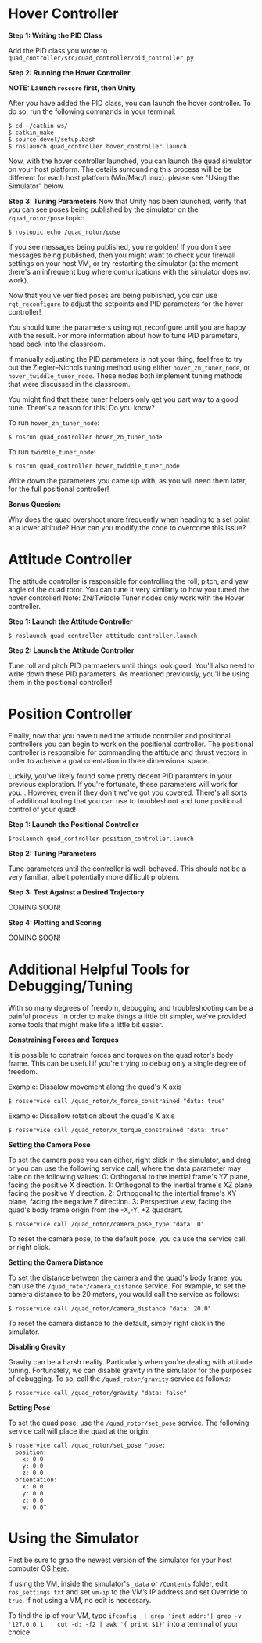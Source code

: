 
# Hover Controller #
**Step 1: Writing the PID Class**

Add the PID class you wrote to `quad_controller/src/quad_controller/pid_controller.py`

**Step 2: Running the Hover Controller**

**NOTE: Launch `roscore` first, then Unity**

After you have added the PID class, you can launch the hover controller.
To do so, run the following commands in your terminal:
```
$ cd ~/catkin_ws/
$ catkin_make
$ source devel/setup.bash
$ roslaunch quad_controller hover_controller.launch
```
Now, with the hover controller launched, you can launch the quad simulator on your host platform.
The details surrounding this process will be be different for each host platform (Win/Mac/Linux).
please see "Using the Simulator" below.

**Step 3: Tuning Parameters**
Now that Unity has been launched, verify that you can see poses being published by the simulator
on the `/quad_rotor/pose` topic:
```
$ rostopic echo /quad_rotor/pose
```
If you see messages being published, you're golden! If you don't see messages being published,
then you might want to check your firewall settings on your host VM, or try restarting
the simulator (at the moment there's an infrequent bug where comunications with the simulator does not work).

Now that you've verified poses are being published, you can use `rqt_reconfigure` to adjust the setpoints
and PID parameters for the hover controller!

You should tune the parameters using rqt_reconfigure until you are happy with the result.
For more information about how to tune PID parameters, head back into the classroom.

If manually adjusting the PID parameters is not your thing, feel free to try out the
Ziegler–Nichols tuning method using either `hover_zn_tuner_node`, or `hover_twiddle_tuner_node`.
These nodes both implement tuning methods that were discussed in the classroom.

You might find that these tuner helpers only get you part way to a good tune.
There's a reason for this! Do you know?

To run `hover_zn_tuner_node`:
```
$ rosrun quad_controller hover_zn_tuner_node
```

To run `twiddle_tuner_node`:
```
$ rosrun quad_controller hover_twiddle_tuner_node
```

Write down the parameters you came up with, as you will need them later, for the full positional controller!

**Bonus Quesion:**

Why does the quad overshoot more frequently when heading to a set point at a lower altitude?
How can you modify the code to overcome this issue?

# Attitude Controller #
The attitude controller is responsible for controlling the roll, pitch, and yaw angle of the quad rotor.
You can tune it very similarly to how you tuned the hover controller!
Note: ZN/Twiddle Tuner nodes only work with the Hover controller.

**Step 1: Launch the Attitude Controller**
```
$ roslaunch quad_controller attitude_controller.launch
```

**Step 2: Launch the Attitude Controller**

Tune roll and pitch PID parmaeters until things look good.
You'll also need to write down these PID parameters.
As mentioned previously, you'll be using them in the positional controller!


# Position Controller #

Finally, now that you have tuned the attitude controller and positional controllers
you can begin to work on the positional controller. The positional controller is
responsible for commanding the attitude and thrust vectors in order to acheive a
goal orientation in three dimensional space.

Luckily, you've likely found some pretty decent PID paramters in your previous exploration.
If you're fortunate, these parameters will work for you... However, even if they don't
we've got you covered. There's all sorts of additional tooling that you can use to
troubleshoot and tune positional control of your quad!

**Step 1: Launch the Positional Controller**
```
$roslaunch quad_controller position_controller.launch
```

**Step 2: Tuning Parameters** 

Tune parameters until the controller is well-behaved.
This should not be a very familiar, albeit potentially more difficult problem.

**Step 3: Test Against a Desired Trajectory**

COMING SOON!

**Step 4: Plotting and Scoring** 

COMING SOON!

# Additional Helpful Tools for Debugging/Tuning #
With so many degrees of freedom, debugging and troubleshooting can be a painful process.
In order to make things a little bit simpler, we've provided some tools that might make
life a little bit easier.

**Constraining Forces and Torques**

It is possible to constrain forces and torques on the quad rotor's body frame.
This can be useful if you're trying to debug only a single degree of freedom.

Example: Dissalow movement along the quad's X axis
```
$ rosservice call /quad_rotor/x_force_constrained "data: true"
```
Example: Dissallow rotation about the quad's X axis
```
$ rosservice call /quad_rotor/x_torque_constrained "data: true"
```

**Setting the Camera Pose**

To set the camera pose you can either, right click in the simulator, and drag
or you can use the following service call, where the data parameter may take on the following
values:
0: Orthogonal to the inertial frame's YZ plane, facing the positive X direction.
1: Orthogonal to the inertial frame's XZ plane, facing the positive Y direction.
2: Orthogonal to the intertial frame's XY plane, facing the negative Z direction.
3: Perspective view, facing the quad's body frame origin from the -X,-Y, +Z quadrant.

```
$ rosservice call /quad_rotor/camera_pose_type "data: 0"
```
To reset the camera pose, to the default pose, you ca use the service call, or right click.

**Setting the Camera Distance**

To set the distance between the camera and the quad's body frame, you can use the
`/quad_rotor/camera_distance` service. For example, to set the camera distance to be
20 meters, you would call the service as follows:
```
$ rosservice call /quad_rotor/camera_distance "data: 20.0"
```

To reset the camera distance to the default, simply right click in the simulator.

**Disabling Gravity**

Gravity can be a harsh reality. Particularly when you're dealing with attitude tuning.
Fortunately, we can disable gravity in the simulator for the purposes of debugging.
To so, call the `/quad_rotor/gravity` service as follows:
```
$ rosservice call /quad_rotor/gravity "data: false"
```

**Setting Pose**

To set the quad pose, use the `/quad_rotor/set_pose` service. The following service call
will place the quad at the origin:
```
$ rosservice call /quad_rotor/set_pose "pose:
  position:
    x: 0.0
    y: 0.0
    z: 0.0
  orientation:
    x: 0.0
    y: 0.0
    z: 0.0
    w: 0.0" 
```

# Using the Simulator #

First be sure to grab the newest version of the simulator for your host computer OS [here](https://github.com/udacity/RoboND-Controls-Lab/releases).

If using the VM, inside the simulator's `_data` or `/Contents` folder, edit `ros_settings.txt` and set `vm-ip` to the VM’s IP address and set Override to `true`. If not using a VM, no edit is necessary.

To find the ip of your VM, type `ifconfig  | grep 'inet addr:'| grep -v '127.0.0.1' | cut -d: -f2 | awk '{ print $1}'` into a terminal of your choice
